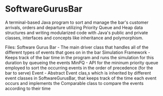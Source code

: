 # SoftwareGurusBar
A terminal-based Java program to sort and manage the bar's customer arrivals, orders and departure utilizing Priority Queue and Heap data structures and writing modularized code with Java's public and private classes, interfaces and concepts like inheritance and polymorphism.

Files:
Software Gurus Bar  -  The main driver class that handles all of the different types of events that goes on in the bar
Simulation Framework - Keeps track of the bar time in the program and runs the simulation for this duration by queueing the events
MinPQ  -  API for the mininum priority queue employed to sort the occurring events in the order of precedence (for the bar to serve)
Event  -  Abstract Event clas,s which is inherited by different event classes in SoftwareGurusBar, that keeps track of the time each event occurs and implements the Comparable class to compare the events according to their time
